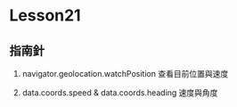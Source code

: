 # Lesson21

## 指南針
1. navigator.geolocation.watchPosition 
查看目前位置與速度

2. data.coords.speed & data.coords.heading
速度與角度